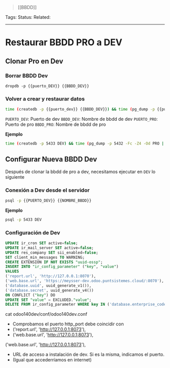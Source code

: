 > [[BBDD]]

Tags: 
Status: 
Related: 

___

# Restaurar BBDD PRO a DEV

## Clonar Pro en Dev

### Borrar BBDD Dev
```
dropdb -p {{puerto_DEV}} {{BBDD_DEV}}
```

### Volver a crear y restaurar datos
```bash
time (createdb -p {{puerto_dev}} {{BBDD_DEV}}) && time (pg_dump -p {{puerto_pro}} -Fc -Z4 -Od {{BBDD_PRO}} | pg_restore -p {{puerto_dev}} -Od {{BBDD_DEV}})
```

`PUERTO_DEV`: Puerto de dev
`BBDD_DEV`: Nombre de bbdd de dev
`PUERTO_PRO`: Puerto de pro
`BBDD_PRO`: Nombre de bbdd de pro

**Ejemplo**
```bash
time (createdb -p 5433 DEV) && time (pg_dump -p 5432 -Fc -Z4 -Od PRO | pg_restore -p 5433 -Od DEV)
```

## Configurar Nueva BBDD Dev
Después de clonar la bbdd de pro a dev, necesitamos ejecutar en `DEV` lo siguiente

### Conexión a Dev desde el servidor
```bash
psql -p {{PUERTO_DEV}} {{NOMBRE_BBDD}}
```
**Ejemplo**
```bash
psql -p 5433 DEV
```

### Configuración de Dev
```sql
UPDATE ir_cron SET active=false;
UPDATE ir_mail_server SET active=false;
UPDATE res_company SET sii_enabled=false;
SET client_min_messages TO WARNING;
CREATE EXTENSION IF NOT EXISTS "uuid-ossp";
INSERT INTO "ir_config_parameter" ("key", "value")
VALUES
('report.url', 'http://127.0.0.1:8070'),
('web.base.url', 'https://meysser-dev.odoo.puntsistemes.cloud/:8070'),
('database.uuid', uuid_generate_v1()),
('database.secret', uuid_generate_v4())
ON CONFLICT ("key") DO
UPDATE SET "value" = EXCLUDED."value";
DELETE FROM ir_config_parameter WHERE key IN ('database.enterprise_code', 'odoo_ocn.project_id', 'mail_mobile.enable_ocn');
```



cat odoo140dev/conf/odoo140dev.conf
- Comprobamos el puerto http_port debe coincidir con 
- ('report.url', 'http://127.0.0.1:8073'),
- ('web.base.url', 'http://127.0.0.1:8073'),

('web.base.url', 'http://127.0.0.1:8073'),
- URL de acceso a instalación de dev. Si es la misma, indicamos el puerto.
- (Igual que accederríamos en internet)

